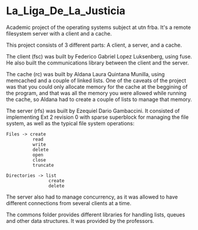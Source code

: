 La_Liga_De_La_Justicia
======================

Academic project of the operating systems subject at utn frba.
It's a remote filesystem server with a client and a cache.

This project consists of 3 different parts: A client, a server, and a cache.

The client (fsc) was built by Federico Gabriel Lopez Luksenberg, using fuse. He also built the communications library
between the client and the server.

The cache (rc) was built by Aldana Laura Quintana Munilla, using memcached and a couple of linked lists. 
One of the caveats of the project was that you could only allocate memory for the cache at the beggining of the program,
and that was all the memory you were allowed while running the cache, so Aldana had to create a couple of lists to manage
that memory.

The server (rfs) was built by Ezequiel Dario Gambaccini. It consisted of implementing Ext 2 revision 0 with sparse superblock 
for managing the file system, as well as the typical file system operations:
```
Files -> create                     
          read                                     
          write                                    
          delete
          open
          close
          truncate 

Directories -> list
				create
				delete

```
The server also had to manage concurrency, as it was allowed to have different connections from several clients at a time.

The commons folder provides different libraries for handling lists, queues and other data structures. 
It was provided by the professors.